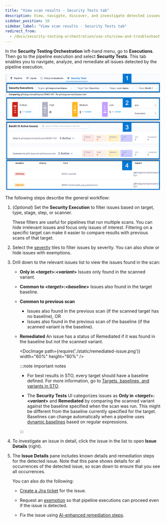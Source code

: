 ```yaml
---
title: "View scan results - Security Tests tab" 
description: View, navigate, discover, and investigate detected issues from an individual scan 
sidebar_position: 10
sidebar_label: "View scan results - Security Tests tab"
redirect_from: 
  - /docs/security-testing-orchestration/use-sto/view-and-troubleshoot-vulnerabilities/view-scan-results
---
```


In the **Security Testing Orchestration** left-hand menu, go to **Executions**. Then go to the pipeline execution and select **Security Tests**. This tab enables you to navigate, analyze, and remediate all issues detected by the pipeline execution. 

![](./static/security-tests-tab.png)

The following steps describe the general workflow:

1. (_Optional_) Set the **Security Execution** to filter issues based on target, type, stage, step, or scanner.

   These filters are useful for pipelines that run multiple scans. You can hide irrelevant issues and focus only issues of interest. Filtering on a specific target can make it easier to compare results with previous scans of that target. 

2. Select the [severity](/docs/security-testing-orchestration/get-started/key-concepts/severities) tiles to filter issues by severity. You can also show or hide issues with exemptions.  

3. Drill down to the relevant issues list to view the issues found in the scan:

    - **Only in \<_target_>:\<_variant_>** Issues only found in the scanned variant.

    - **Common to \<_target_>:\<_baseline_>** Issues also found in the target baseline.

    - **Common to previous scan** 
      - Issues also found in the previous scan (if the scanned target has no baseline), OR
      - Issues also found in the previous scan of the baseline (if the scanned variant is the baseline).

    <!-- **Common to previous / baseline scan** Issues also found in both the previous scan of the specified variant AND the previous scan of the baseline. -->

    - **Remediated** An issue has a status of Remediated if it was found in the baseline but not the scanned variant. 
      
      <DocImage path={require('./static/remediated-issue.png')} width="60%" height="60%" />

      :::note important notes

      - For best results in STO, every target should have a baseline defined. For more information, go to [Targets, baselines, and variants in STO](/docs/security-testing-orchestration/get-started/key-concepts/targets-and-baselines).

      - The **Security Tests** UI categorizes issues as **Only in \<_target_>:\<_variant_>** and **Remediated** by comparing the scanned variant against the baseline specified when the scan was run. This might be different from the baseline currently specified for the target. Baselines can change automatically when a pipeline uses [dynamic baselines](/docs/security-testing-orchestration/use-sto/set-up-sto-pipelines/set-up-baselines#specify-dynamic-baselines-using-regular-expressions) based on regular expressions.

      :::

3. To investigate an issue in detail, click the issue in the list to open **Issue Details** (right). 

4. The **Issue Details** pane includes known details and remediation steps for the detected issue. Note that this pane shows details for all occurrences of the detected issue, so scan down to ensure that you see all occurrences. 

   You can also do the following:

   - [Create a Jira ticket](/docs/security-testing-orchestration/remediations/jira-integrations) for the issue.

   - Request an [exemption](/docs/security-testing-orchestration/exemptions/exemption-workflows) so that pipeline executions can proceed even if the issue is detected.

   - Fix the issue using [AI-enhanced remediation steps](/docs/security-testing-orchestration/remediations/ai-based-remediations).

